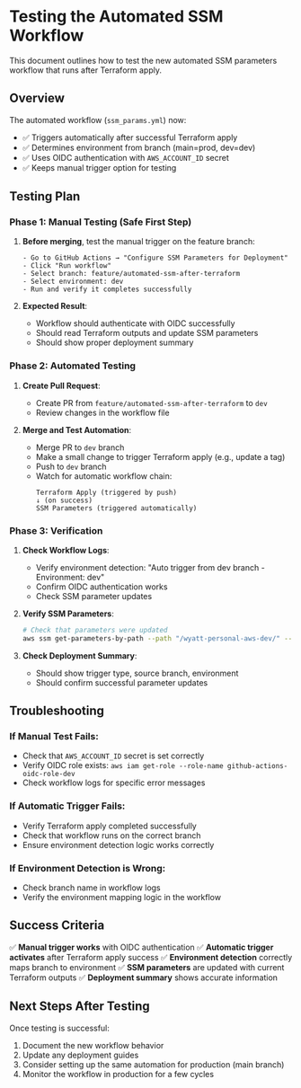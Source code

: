 # Testing the Automated SSM Workflow

This document outlines how to test the new automated SSM parameters workflow that runs after Terraform apply.

## Overview

The automated workflow (`ssm_params.yml`) now:
- ✅ Triggers automatically after successful Terraform apply
- ✅ Determines environment from branch (main=prod, dev=dev)
- ✅ Uses OIDC authentication with `AWS_ACCOUNT_ID` secret
- ✅ Keeps manual trigger option for testing

## Testing Plan

### Phase 1: Manual Testing (Safe First Step)

1. **Before merging**, test the manual trigger on the feature branch:
   ```
   - Go to GitHub Actions → "Configure SSM Parameters for Deployment"
   - Click "Run workflow"
   - Select branch: feature/automated-ssm-after-terraform
   - Select environment: dev
   - Run and verify it completes successfully
   ```

2. **Expected Result**:
   - Workflow should authenticate with OIDC successfully
   - Should read Terraform outputs and update SSM parameters
   - Should show proper deployment summary

### Phase 2: Automated Testing

1. **Create Pull Request**:
   - Create PR from `feature/automated-ssm-after-terraform` to `dev`
   - Review changes in the workflow file

2. **Merge and Test Automation**:
   - Merge PR to `dev` branch
   - Make a small change to trigger Terraform apply (e.g., update a tag)
   - Push to `dev` branch
   - Watch for automatic workflow chain:
     ```
     Terraform Apply (triggered by push)
     ↓ (on success)
     SSM Parameters (triggered automatically)
     ```

### Phase 3: Verification

1. **Check Workflow Logs**:
   - Verify environment detection: "Auto trigger from dev branch - Environment: dev"
   - Confirm OIDC authentication works
   - Check SSM parameter updates

2. **Verify SSM Parameters**:
   ```bash
   # Check that parameters were updated
   aws ssm get-parameters-by-path --path "/wyatt-personal-aws-dev/" --recursive
   ```

3. **Check Deployment Summary**:
   - Should show trigger type, source branch, environment
   - Should confirm successful parameter updates

## Troubleshooting

### If Manual Test Fails:
- Check that `AWS_ACCOUNT_ID` secret is set correctly
- Verify OIDC role exists: `aws iam get-role --role-name github-actions-oidc-role-dev`
- Check workflow logs for specific error messages

### If Automatic Trigger Fails:
- Verify Terraform apply completed successfully
- Check that workflow runs on the correct branch
- Ensure environment detection logic works correctly

### If Environment Detection is Wrong:
- Check branch name in workflow logs
- Verify the environment mapping logic in the workflow

## Success Criteria

✅ **Manual trigger works** with OIDC authentication
✅ **Automatic trigger activates** after Terraform apply success
✅ **Environment detection** correctly maps branch to environment
✅ **SSM parameters** are updated with current Terraform outputs
✅ **Deployment summary** shows accurate information

## Next Steps After Testing

Once testing is successful:
1. Document the new workflow behavior
2. Update any deployment guides
3. Consider setting up the same automation for production (main branch)
4. Monitor the workflow in production for a few cycles
